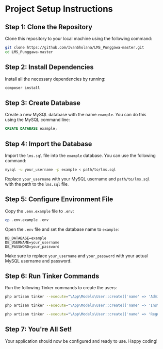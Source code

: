 # Project Setup Instructions

## Step 1: Clone the Repository

Clone this repository to your local machine using the following command:

```bash
git clone https://github.com/IvanSholana/LMS_Punggawa-master.git
cd LMS_Punggawa-master
```

## Step 2: Install Dependencies

Install all the necessary dependencies by running:

```bash
composer install
```

## Step 3: Create Database

Create a new MySQL database with the name `example`. You can do this using the MySQL command line:

```sql
CREATE DATABASE example;
```

## Step 4: Import the Database

Import the `lms.sql` file into the `example` database. You can use the following command:

```bash
mysql -u your_username -p example < path/to/lms.sql
```

Replace `your_username` with your MySQL username and `path/to/lms.sql` with the path to the `lms.sql` file.

## Step 5: Configure Environment File

Copy the `.env.example` file to `.env`:

```bash
cp .env.example .env
```

Open the `.env` file and set the database name to `example`:

```env
DB_DATABASE=example
DB_USERNAME=your_username
DB_PASSWORD=your_password
```

Make sure to replace `your_username` and `your_password` with your actual MySQL username and password.

## Step 6: Run Tinker Commands

Run the following Tinker commands to create the users:

```bash
php artisan tinker --execute="\App\Models\User::create(['name' => 'Admin User', 'username' => 'example@admin', 'email' => 'admin@example.com', 'email_verified_at' => now(), 'password' => bcrypt('password'), 'photo' => 'path/to/photo.jpg', 'phone' => '123456789', 'address' => 'Admin Address', 'role' => 'admin', 'status' => '1', 'last_seen' => now(), 'remember_token' => \Illuminate\Support\Str::random(10)]);"

php artisan tinker --execute="\App\Models\User::create(['name' => 'Instructor User', 'username' => 'example@instructor', 'email' => 'instructor@example.com', 'email_verified_at' => now(), 'password' => bcrypt('password'), 'photo' => 'path/to/photo.jpg', 'phone' => '123456789', 'address' => 'Instructor Address', 'role' => 'instructor', 'status' => '1', 'last_seen' => now(), 'remember_token' => \Illuminate\Support\Str::random(10)]);"

php artisan tinker --execute="\App\Models\User::create(['name' => 'Regular User', 'username' => 'example@user', 'email' => 'user@example.com', 'email_verified_at' => now(), 'password' => bcrypt('password'), 'photo' => 'path/to/photo.jpg', 'phone' => '123456789', 'address' => 'User Address', 'role' => 'user', 'status' => '1', 'last_seen' => now(), 'remember_token' => \Illuminate\Support\Str::random(10)]);"
```

## Step 7: You're All Set!

Your application should now be configured and ready to use. Happy coding!
